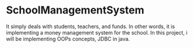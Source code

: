 # SchoolManagementSystem
It simply deals with students, teachers, and funds. In other words, it is implementing a money  management system for the school. In this project, i will be implementing OOPs concepts, JDBC in java.
